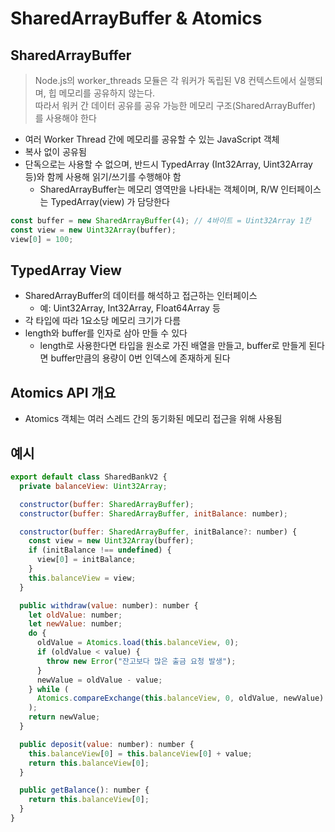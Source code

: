 # SharedArrayBuffer & Atomics

## SharedArrayBuffer

> Node.js의 worker_threads 모듈은 각 워커가 독립된 V8 컨텍스트에서 실행되며, 힙 메모리를 공유하지 않는다. <br>
따라서 워커 간 데이터 공유를 공유 가능한 메모리 구조(SharedArrayBuffer) 를 사용해야 한다

- 여러 Worker Thread 간에 메모리를 공유할 수 있는 JavaScript 객체
- 복사 없이 공유됨
- 단독으로는 사용할 수 없으며, 반드시 TypedArray (Int32Array, Uint32Array 등)와 함께 사용해 읽기/쓰기를 수행해야 함
  - SharedArrayBuffer는 메모리 영역만을 나타내는 객체이며, R/W 인터페이스는 TypedArray(view) 가 담당한다

```javascript
const buffer = new SharedArrayBuffer(4); // 4바이트 = Uint32Array 1칸
const view = new Uint32Array(buffer);
view[0] = 100;
```

## TypedArray View

- SharedArrayBuffer의 데이터를 해석하고 접근하는 인터페이스
  - 예: Uint32Array, Int32Array, Float64Array 등
- 각 타입에 따라 1요소당 메모리 크기가 다름
- length와 buffer를 인자로 삼아 만들 수 있다
  - length로 사용한다면 타입을 원소로 가진 배열을 만들고, buffer로 만들게 된다면 buffer만큼의 용량이 0번 인덱스에 존재하게 된다

## Atomics API 개요

- Atomics 객체는 여러 스레드 간의 동기화된 메모리 접근을 위해 사용됨

## 예시

```javascript
export default class SharedBankV2 {
  private balanceView: Uint32Array;

  constructor(buffer: SharedArrayBuffer);
  constructor(buffer: SharedArrayBuffer, initBalance: number);

  constructor(buffer: SharedArrayBuffer, initBalance?: number) {
    const view = new Uint32Array(buffer);
    if (initBalance !== undefined) {
      view[0] = initBalance;
    }
    this.balanceView = view;
  }

  public withdraw(value: number): number {
    let oldValue: number;
    let newValue: number;
    do {
      oldValue = Atomics.load(this.balanceView, 0);
      if (oldValue < value) {
        throw new Error("잔고보다 많은 출금 요청 발생");
      }
      newValue = oldValue - value;
    } while (
      Atomics.compareExchange(this.balanceView, 0, oldValue, newValue) === newValue
    );
    return newValue;
  }

  public deposit(value: number): number {
    this.balanceView[0] = this.balanceView[0] + value;
    return this.balanceView[0];
  }

  public getBalance(): number {
    return this.balanceView[0];
  }
}
```